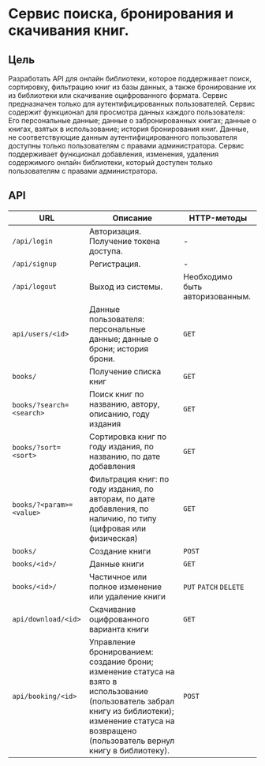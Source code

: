 # Сервис поиска, бронирования и скачивания книг.

## Цель

Разработать API для онлайн библиотеки, которое поддерживает поиск, сортировку, фильтрацию книг из базы данных, а также бронирование их из библиотеки или скачивание оцифрованного формата. Сервис предназначен только для аутентифицированных пользователей. Сервис содержит функционал для просмотра данных каждого пользователя: Его персональные данные; данные о забронированных книгах; данные о книгах, взятых в использование; история бронирования книг. Данные, не соответствующие данным аутентифицированного пользователя доступны только пользователям с правами администратора. Сервис поддерживает функционал добавления, изменения, удаления содержимого онлайн библиотеки, который доступен только пользователям с правами администратора.

## API

URL | Описание | HTTP-методы
--- | --- | ---
`/api/login` | Авторизация. Получение токена доступа. | - | `POST`
`/api/signup` | Регистрация. | - | `POST`
`/api/logout` | Выход из системы. | Необходимо быть авторизованным. | `POST`
`api/users/<id>` | Данные пользователя: персональные данные; данные о брони; история брони. | `GET`
`books/` | Получение списка книг | `GET`
`books/?search=<search>` | Поиск книг по названию, автору, описанию, году издания | `GET`
`books/?sort=<sort>` | Сортировка книг по году издания, по названию, по дате добавления | `GET`
`books/?<param>=<value>` | Фильтрация книг: по году издания, по авторам, по дате добавления, по наличию, по типу (цифровая или физическая) | `GET`
`books/` | Создание книги | `POST`
`books/<id>/` | Данные книги | `GET`
`books/<id>/` | Частичное или полное изменение или удаление книги | `PUT` `PATCH` `DELETE`
`api/download/<id>` | Скачивание оцифрованного варианта книги | `GET`
`api/booking/<id>` | Управление бронированием: создание брони; изменение статуса на взято в использование (пользователь забрал книгу из библиотеки); изменение статуса на возвращено (пользователь вернул книгу в библиотеку). | `POST`
